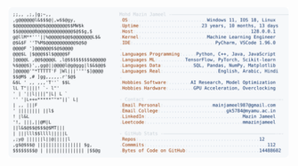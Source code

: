 <picture>
  <source srcset="https://raw.githubusercontent.com/mmazinjameel/mmazinjameel/main/dark_mode.svg?v=1758183219" media="(prefers-color-scheme: dark)">
  <img src="https://raw.githubusercontent.com/mmazinjameel/mmazinjameel/main/light_mode.svg?v=1758183219">
</picture>
